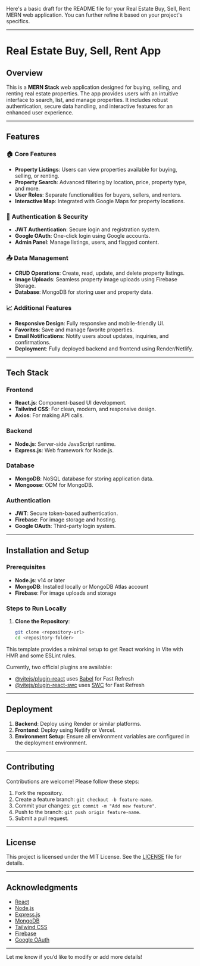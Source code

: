 Here's a basic draft for the README file for your Real Estate Buy, Sell, Rent MERN web application. You can further refine it based on your project's specifics.

---

# Real Estate Buy, Sell, Rent App

## Overview

This is a **MERN Stack** web application designed for buying, selling, and renting real estate properties. The app provides users with an intuitive interface to search, list, and manage properties. It includes robust authentication, secure data handling, and interactive features for an enhanced user experience.

---

## Features

### 🏠 **Core Features**
- **Property Listings**: Users can view properties available for buying, selling, or renting.
- **Property Search**: Advanced filtering by location, price, property type, and more.
- **User Roles**: Separate functionalities for buyers, sellers, and renters.
- **Interactive Map**: Integrated with Google Maps for property locations.

### 🔐 **Authentication & Security**
- **JWT Authentication**: Secure login and registration system.
- **Google OAuth**: One-click login using Google accounts.
- **Admin Panel**: Manage listings, users, and flagged content.

### 📤 **Data Management**
- **CRUD Operations**: Create, read, update, and delete property listings.
- **Image Uploads**: Seamless property image uploads using Firebase Storage.
- **Database**: MongoDB for storing user and property data.

### 📈 **Additional Features**
- **Responsive Design**: Fully responsive and mobile-friendly UI.
- **Favorites**: Save and manage favorite properties.
- **Email Notifications**: Notify users about updates, inquiries, and confirmations.
- **Deployment**: Fully deployed backend and frontend using Render/Netlify.

---

## Tech Stack

### **Frontend**
- **React.js**: Component-based UI development.
- **Tailwind CSS**: For clean, modern, and responsive design.
- **Axios**: For making API calls.

### **Backend**
- **Node.js**: Server-side JavaScript runtime.
- **Express.js**: Web framework for Node.js.

### **Database**
- **MongoDB**: NoSQL database for storing application data.
- **Mongoose**: ODM for MongoDB.

### **Authentication**
- **JWT**: Secure token-based authentication.
- **Firebase**: For image storage and hosting.
- **Google OAuth**: Third-party login system.

---

## Installation and Setup

### Prerequisites
- **Node.js**: v14 or later
- **MongoDB**: Installed locally or MongoDB Atlas account
- **Firebase**: For image uploads and storage

### Steps to Run Locally
1. **Clone the Repository**:
   ```bash
   git clone <repository-url>
   cd <repository-folder>
   ```


This template provides a minimal setup to get React working in Vite with HMR and some ESLint rules.

Currently, two official plugins are available:

- [@vitejs/plugin-react](https://github.com/vitejs/vite-plugin-react/blob/main/packages/plugin-react/README.md) uses [Babel](https://babeljs.io/) for Fast Refresh
- [@vitejs/plugin-react-swc](https://github.com/vitejs/vite-plugin-react-swc) uses [SWC](https://swc.rs/) for Fast Refresh

---

## Deployment

1. **Backend**: Deploy using Render or similar platforms.
2. **Frontend**: Deploy using Netlify or Vercel.
3. **Environment Setup**: Ensure all environment variables are configured in the deployment environment.

---

## Contributing

Contributions are welcome! Please follow these steps:
1. Fork the repository.
2. Create a feature branch: `git checkout -b feature-name`.
3. Commit your changes: `git commit -m "Add new feature"`.
4. Push to the branch: `git push origin feature-name`.
5. Submit a pull request.

---

## License

This project is licensed under the MIT License. See the [LICENSE](LICENSE) file for details.

---

## Acknowledgments

- [React](https://reactjs.org/)
- [Node.js](https://nodejs.org/)
- [Express.js](https://expressjs.com/)
- [MongoDB](https://www.mongodb.com/)
- [Tailwind CSS](https://tailwindcss.com/)
- [Firebase](https://firebase.google.com/)
- [Google OAuth](https://developers.google.com/identity)

--- 

Let me know if you’d like to modify or add more details!